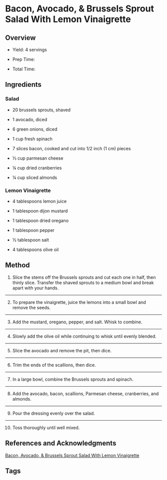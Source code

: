# Bacon, Avocado, & Brussels Sprout Salad With Lemon Vinaigrette

## Overview

- Yield: 4 servings

- Prep Time:

- Total Time:

## Ingredients

### Salad

- 20 brussels sprouts, shaved

- 1 avocado, diced

- 6 green onions, diced

- 1 cup fresh spinach

- 7 slices bacon, cooked and cut into 1/2 inch (1 cm) pieces

- ⅓ cup parmesan cheese

- ¼ cup dried cranberries

- ¼ cup sliced almonds

### Lemon Vinaigrette

- 4 tablespoons lemon juice

- 1 tablespoon dijon mustard

- 1 tablespoon dried oregano

- 1 tablespoon pepper

- ½ tablespoon salt

- 4 tablespoons olive oil


## Method

1. Slice the stems off the Brussels sprouts and cut each one in half, then thinly slice. Transfer the shaved sprouts to a medium bowl and break apart with your hands.
---
2. To prepare the vinaigrette, juice the lemons into a small bowl and remove the seeds.
---
3. Add the mustard, oregano, pepper, and salt. Whisk to combine.
---
4. Slowly add the olive oil while continuing to whisk until evenly blended.
---
5. Slice the avocado and remove the pit, then dice.
---
6. Trim the ends of the scallions, then dice.
---
7. In a large bowl, combine the Brussels sprouts and spinach.
---
8. Add the avocado, bacon, scallions, Parmesan cheese, cranberries, and almonds.
---
9. Pour the dressing evenly over the salad.
---
10. Toss thoroughly until well mixed.



## References and Acknowledgments

[Bacon, Avocado, & Brussels Sprout Salad With Lemon Vinaigrette](https://tasty.co/recipe/bacon-avocado-brussels-sprout-salad-with-lemon-vinaigrette)

## Tags


